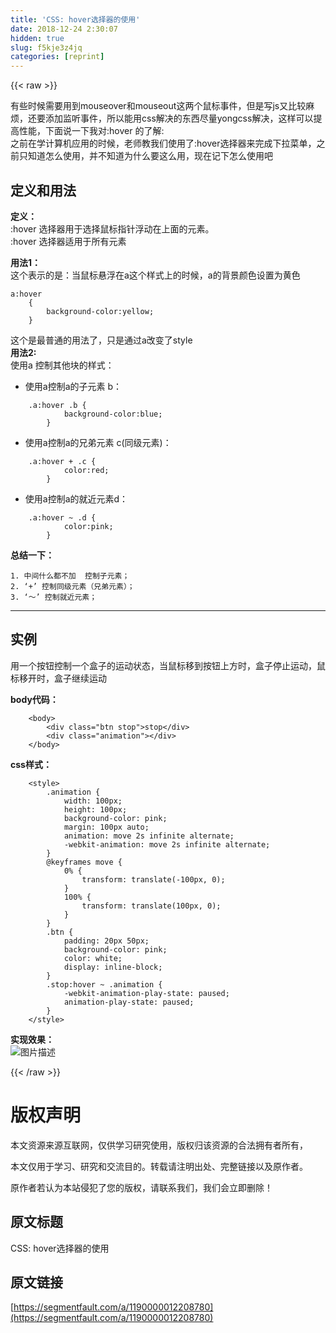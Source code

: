 ```yaml
---
title: 'CSS: hover选择器的使用' 
date: 2018-12-24 2:30:07
hidden: true
slug: f5kje3z4jq
categories: [reprint]
---
```


{{< raw >}}

                    
<p>有些时候需要用到mouseover和mouseout这两个鼠标事件，但是写js又比较麻烦，还要添加监听事件，所以能用css解决的东西尽量yongcss解决，这样可以提高性能，下面说一下我对:hover 的了解:<br>之前在学计算机应用的时候，老师教我们使用了:hover选择器来完成下拉菜单，之前只知道怎么使用，并不知道为什么要这么用，现在记下怎么使用吧</p>
<h2 id="articleHeader0">定义和用法</h2>
<p><strong>定义：</strong><br>:hover 选择器用于选择鼠标指针浮动在上面的元素。<br>:hover 选择器适用于所有元素</p>
<p><strong>用法1：</strong><br>这个表示的是：当鼠标悬浮在a这个样式上的时候，a的背景颜色设置为黄色</p>
<div class="widget-codetool" style="display:none;">
      <div class="widget-codetool--inner">
      <span class="selectCode code-tool" data-toggle="tooltip" data-placement="top" title="" data-original-title="全选"></span>
      <span type="button" class="copyCode code-tool" data-toggle="tooltip" data-placement="top" data-clipboard-text="a:hover
    { 
        background-color:yellow;
    }" title="" data-original-title="复制"></span>
      <span type="button" class="saveToNote code-tool" data-toggle="tooltip" data-placement="top" title="" data-original-title="放进笔记"></span>
      </div>
      </div><pre class="hljs css"><code><span class="hljs-selector-tag">a</span><span class="hljs-selector-pseudo">:hover</span>
    { 
        <span class="hljs-attribute">background-color</span>:yellow;
    }</code></pre>
<p>这个是最普通的用法了，只是通过a改变了style<br><strong>用法2:</strong><br>使用a 控制其他块的样式：</p>
<ul><li>使用a控制a的子元素 b：</li></ul>
<div class="widget-codetool" style="display:none;">
      <div class="widget-codetool--inner">
      <span class="selectCode code-tool" data-toggle="tooltip" data-placement="top" title="" data-original-title="全选"></span>
      <span type="button" class="copyCode code-tool" data-toggle="tooltip" data-placement="top" data-clipboard-text="    .a:hover .b {
            background-color:blue;
        }" title="" data-original-title="复制"></span>
      <span type="button" class="saveToNote code-tool" data-toggle="tooltip" data-placement="top" title="" data-original-title="放进笔记"></span>
      </div>
      </div><pre class="hljs css"><code>    <span class="hljs-selector-class">.a</span><span class="hljs-selector-pseudo">:hover</span> <span class="hljs-selector-class">.b</span> {
            <span class="hljs-attribute">background-color</span>:blue;
        }</code></pre>
<ul><li>使用a控制a的兄弟元素 c(同级元素)：</li></ul>
<div class="widget-codetool" style="display:none;">
      <div class="widget-codetool--inner">
      <span class="selectCode code-tool" data-toggle="tooltip" data-placement="top" title="" data-original-title="全选"></span>
      <span type="button" class="copyCode code-tool" data-toggle="tooltip" data-placement="top" data-clipboard-text="    .a:hover + .c {
            color:red;
        }" title="" data-original-title="复制"></span>
      <span type="button" class="saveToNote code-tool" data-toggle="tooltip" data-placement="top" title="" data-original-title="放进笔记"></span>
      </div>
      </div><pre class="hljs css"><code>    <span class="hljs-selector-class">.a</span><span class="hljs-selector-pseudo">:hover</span> + <span class="hljs-selector-class">.c</span> {
            <span class="hljs-attribute">color</span>:red;
        }</code></pre>
<ul><li>使用a控制a的就近元素d：</li></ul>
<div class="widget-codetool" style="display:none;">
      <div class="widget-codetool--inner">
      <span class="selectCode code-tool" data-toggle="tooltip" data-placement="top" title="" data-original-title="全选"></span>
      <span type="button" class="copyCode code-tool" data-toggle="tooltip" data-placement="top" data-clipboard-text="    .a:hover ~ .d {
            color:pink;
        }" title="" data-original-title="复制"></span>
      <span type="button" class="saveToNote code-tool" data-toggle="tooltip" data-placement="top" title="" data-original-title="放进笔记"></span>
      </div>
      </div><pre class="hljs css"><code>    <span class="hljs-selector-class">.a</span><span class="hljs-selector-pseudo">:hover</span> ~ <span class="hljs-selector-class">.d</span> {
            <span class="hljs-attribute">color</span>:pink;
        }</code></pre>
<p><strong>总结一下：</strong></p>
<div class="widget-codetool" style="display:none;">
      <div class="widget-codetool--inner">
      <span class="selectCode code-tool" data-toggle="tooltip" data-placement="top" title="" data-original-title="全选"></span>
      <span type="button" class="copyCode code-tool" data-toggle="tooltip" data-placement="top" data-clipboard-text="1. 中间什么都不加  控制子元素；
2. ‘+’ 控制同级元素（兄弟元素）；
3. ‘～’ 控制就近元素；
" title="" data-original-title="复制"></span>
      <span type="button" class="saveToNote code-tool" data-toggle="tooltip" data-placement="top" title="" data-original-title="放进笔记"></span>
      </div>
      </div><pre class="hljs markdown"><code><span class="hljs-bullet">1. </span>中间什么都不加  控制子元素；
<span class="hljs-bullet">2. </span>‘+’ 控制同级元素（兄弟元素）；
<span class="hljs-bullet">3. </span>‘～’ 控制就近元素；
</code></pre>
<hr>
<h2 id="articleHeader1">实例</h2>
<p>用一个按钮控制一个盒子的运动状态，当鼠标移到按钮上方时，盒子停止运动，鼠标移开时，盒子继续运动</p>
<p><strong>body代码：</strong></p>
<div class="widget-codetool" style="display:none;">
      <div class="widget-codetool--inner">
      <span class="selectCode code-tool" data-toggle="tooltip" data-placement="top" title="" data-original-title="全选"></span>
      <span type="button" class="copyCode code-tool" data-toggle="tooltip" data-placement="top" data-clipboard-text="    <body>
        <div class=&quot;btn stop&quot;>stop</div>
        <div class=&quot;animation&quot;></div>
    </body>" title="" data-original-title="复制"></span>
      <span type="button" class="saveToNote code-tool" data-toggle="tooltip" data-placement="top" title="" data-original-title="放进笔记"></span>
      </div>
      </div><pre class="hljs javascript"><code>    &lt;body&gt;
        <span class="xml"><span class="hljs-tag">&lt;<span class="hljs-name">div</span> <span class="hljs-attr">class</span>=<span class="hljs-string">"btn stop"</span>&gt;</span>stop<span class="hljs-tag">&lt;/<span class="hljs-name">div</span>&gt;</span></span>
        &lt;div <span class="hljs-class"><span class="hljs-keyword">class</span></span>=<span class="hljs-string">"animation"</span>&gt;<span class="xml"><span class="hljs-tag">&lt;/<span class="hljs-name">div</span>&gt;</span></span>
    &lt;<span class="hljs-regexp">/body&gt;</span></code></pre>
<p><strong>css样式：</strong></p>
<div class="widget-codetool" style="display:none;">
      <div class="widget-codetool--inner">
      <span class="selectCode code-tool" data-toggle="tooltip" data-placement="top" title="" data-original-title="全选"></span>
      <span type="button" class="copyCode code-tool" data-toggle="tooltip" data-placement="top" data-clipboard-text="    <style>
        .animation {
            width: 100px;
            height: 100px;
            background-color: pink;
            margin: 100px auto;
            animation: move 2s infinite alternate;
            -webkit-animation: move 2s infinite alternate;
        }
        @keyframes move {
            0% {
                transform: translate(-100px, 0);
            }
            100% {
                transform: translate(100px, 0);
            }
        }
        .btn {
            padding: 20px 50px;
            background-color: pink;
            color: white;
            display: inline-block;
        }
        .stop:hover ~ .animation {
            -webkit-animation-play-state: paused;
            animation-play-state: paused;
        }
    </style>" title="" data-original-title="复制"></span>
      <span type="button" class="saveToNote code-tool" data-toggle="tooltip" data-placement="top" title="" data-original-title="放进笔记"></span>
      </div>
      </div><pre class="hljs xml"><code>    <span class="hljs-tag">&lt;<span class="hljs-name">style</span>&gt;</span><span class="css">
        <span class="hljs-selector-class">.animation</span> {
            <span class="hljs-attribute">width</span>: <span class="hljs-number">100px</span>;
            <span class="hljs-attribute">height</span>: <span class="hljs-number">100px</span>;
            <span class="hljs-attribute">background-color</span>: pink;
            <span class="hljs-attribute">margin</span>: <span class="hljs-number">100px</span> auto;
            <span class="hljs-attribute">animation</span>: move <span class="hljs-number">2s</span> infinite alternate;
            <span class="hljs-attribute">-webkit-animation</span>: move <span class="hljs-number">2s</span> infinite alternate;
        }
        @<span class="hljs-keyword">keyframes</span> move {
            0% {
                <span class="hljs-attribute">transform</span>: <span class="hljs-built_in">translate</span>(-100px, 0);
            }
            100% {
                <span class="hljs-attribute">transform</span>: <span class="hljs-built_in">translate</span>(100px, 0);
            }
        }
        <span class="hljs-selector-class">.btn</span> {
            <span class="hljs-attribute">padding</span>: <span class="hljs-number">20px</span> <span class="hljs-number">50px</span>;
            <span class="hljs-attribute">background-color</span>: pink;
            <span class="hljs-attribute">color</span>: white;
            <span class="hljs-attribute">display</span>: inline-block;
        }
        <span class="hljs-selector-class">.stop</span><span class="hljs-selector-pseudo">:hover</span> ~ <span class="hljs-selector-class">.animation</span> {
            <span class="hljs-attribute">-webkit-animation-play-state</span>: paused;
            <span class="hljs-attribute">animation-play-state</span>: paused;
        }
    </span><span class="hljs-tag">&lt;/<span class="hljs-name">style</span>&gt;</span></code></pre>
<p><strong>实现效果：</strong>    <br><span class="img-wrap"><img data-src="/img/bVZodO?w=561&amp;h=345" src="https://static.alili.tech/img/bVZodO?w=561&amp;h=345" alt="图片描述" title="图片描述" style="cursor: pointer; display: inline;"></span></p>

                
{{< /raw >}}

# 版权声明
本文资源来源互联网，仅供学习研究使用，版权归该资源的合法拥有者所有，

本文仅用于学习、研究和交流目的。转载请注明出处、完整链接以及原作者。

原作者若认为本站侵犯了您的版权，请联系我们，我们会立即删除！

## 原文标题
CSS: hover选择器的使用

## 原文链接
[https://segmentfault.com/a/1190000012208780](https://segmentfault.com/a/1190000012208780)

